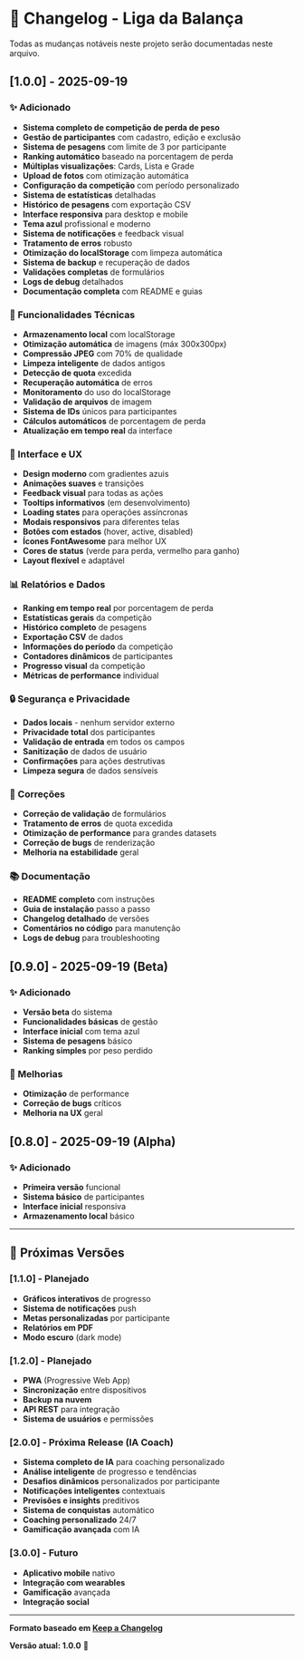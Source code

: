 # 📝 Changelog - Liga da Balança

Todas as mudanças notáveis neste projeto serão documentadas neste arquivo.

## [1.0.0] - 2025-09-19

### ✨ Adicionado
- **Sistema completo de competição de perda de peso**
- **Gestão de participantes** com cadastro, edição e exclusão
- **Sistema de pesagens** com limite de 3 por participante
- **Ranking automático** baseado na porcentagem de perda
- **Múltiplas visualizações**: Cards, Lista e Grade
- **Upload de fotos** com otimização automática
- **Configuração da competição** com período personalizado
- **Sistema de estatísticas** detalhadas
- **Histórico de pesagens** com exportação CSV
- **Interface responsiva** para desktop e mobile
- **Tema azul** profissional e moderno
- **Sistema de notificações** e feedback visual
- **Tratamento de erros** robusto
- **Otimização do localStorage** com limpeza automática
- **Sistema de backup** e recuperação de dados
- **Validações completas** de formulários
- **Logs de debug** detalhados
- **Documentação completa** com README e guias

### 🔧 Funcionalidades Técnicas
- **Armazenamento local** com localStorage
- **Otimização automática** de imagens (máx 300x300px)
- **Compressão JPEG** com 70% de qualidade
- **Limpeza inteligente** de dados antigos
- **Detecção de quota** excedida
- **Recuperação automática** de erros
- **Monitoramento** do uso do localStorage
- **Validação de arquivos** de imagem
- **Sistema de IDs** únicos para participantes
- **Cálculos automáticos** de porcentagem de perda
- **Atualização em tempo real** da interface

### 🎨 Interface e UX
- **Design moderno** com gradientes azuis
- **Animações suaves** e transições
- **Feedback visual** para todas as ações
- **Tooltips informativos** (em desenvolvimento)
- **Loading states** para operações assíncronas
- **Modais responsivos** para diferentes telas
- **Botões com estados** (hover, active, disabled)
- **Ícones FontAwesome** para melhor UX
- **Cores de status** (verde para perda, vermelho para ganho)
- **Layout flexível** e adaptável

### 📊 Relatórios e Dados
- **Ranking em tempo real** por porcentagem de perda
- **Estatísticas gerais** da competição
- **Histórico completo** de pesagens
- **Exportação CSV** de dados
- **Informações do período** da competição
- **Contadores dinâmicos** de participantes
- **Progresso visual** da competição
- **Métricas de performance** individual

### 🔒 Segurança e Privacidade
- **Dados locais** - nenhum servidor externo
- **Privacidade total** dos participantes
- **Validação de entrada** em todos os campos
- **Sanitização** de dados de usuário
- **Confirmações** para ações destrutivas
- **Limpeza segura** de dados sensíveis

### 🐛 Correções
- **Correção de validação** de formulários
- **Tratamento de erros** de quota excedida
- **Otimização de performance** para grandes datasets
- **Correção de bugs** de renderização
- **Melhoria na estabilidade** geral

### 📚 Documentação
- **README completo** com instruções
- **Guia de instalação** passo a passo
- **Changelog detalhado** de versões
- **Comentários no código** para manutenção
- **Logs de debug** para troubleshooting

## [0.9.0] - 2025-09-19 (Beta)

### ✨ Adicionado
- **Versão beta** do sistema
- **Funcionalidades básicas** de gestão
- **Interface inicial** com tema azul
- **Sistema de pesagens** básico
- **Ranking simples** por peso perdido

### 🔧 Melhorias
- **Otimização** de performance
- **Correção de bugs** críticos
- **Melhoria na UX** geral

## [0.8.0] - 2025-09-19 (Alpha)

### ✨ Adicionado
- **Primeira versão** funcional
- **Sistema básico** de participantes
- **Interface inicial** responsiva
- **Armazenamento local** básico

---

## 🚀 Próximas Versões

### [1.1.0] - Planejado
- **Gráficos interativos** de progresso
- **Sistema de notificações** push
- **Metas personalizadas** por participante
- **Relatórios em PDF**
- **Modo escuro** (dark mode)

### [1.2.0] - Planejado
- **PWA** (Progressive Web App)
- **Sincronização** entre dispositivos
- **Backup na nuvem**
- **API REST** para integração
- **Sistema de usuários** e permissões

### [2.0.0] - Próxima Release (IA Coach)
- **Sistema completo de IA** para coaching personalizado
- **Análise inteligente** de progresso e tendências
- **Desafios dinâmicos** personalizados por participante
- **Notificações inteligentes** contextuais
- **Previsões e insights** preditivos
- **Sistema de conquistas** automático
- **Coaching personalizado** 24/7
- **Gamificação avançada** com IA

### [3.0.0] - Futuro
- **Aplicativo mobile** nativo
- **Integração com wearables**
- **Gamificação** avançada
- **Integração social**

---

**Formato baseado em [Keep a Changelog](https://keepachangelog.com/pt-BR/1.0.0/)**

**Versão atual: 1.0.0** 🎉

